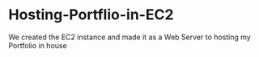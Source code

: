 # Hosting-Portflio-in-EC2
We created the EC2 instance and made it as a Web Server to hosting my Portfolio in house
